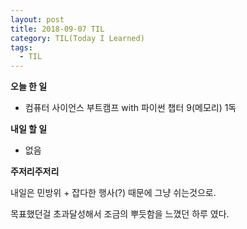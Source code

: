 ```yaml
---
layout: post
title: 2018-09-07 TIL
category: TIL(Today I Learned)
tags:
  - TIL
---
```




**오늘 한 일**

- 컴퓨터 사이언스 부트캠프 with 파이썬 챕터 9(메모리) 1독



**내일 할 일**

- 없음



**주저리주저리**

내일은 민방위 + 잡다한 행사(?) 때문에 그냥 쉬는것으로.

목표했던걸 초과달성해서 조금의 뿌듯함을 느꼈던 하루 였다.

